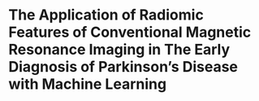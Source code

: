 # The Application of Radiomic Features of Conventional Magnetic Resonance Imaging in The Early Diagnosis of Parkinson’s Disease with Machine Learning
